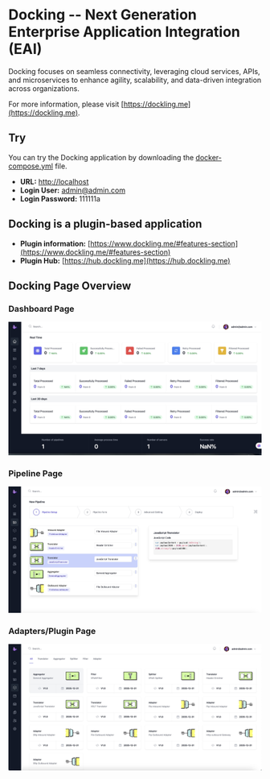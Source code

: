 # Docking -- Next Generation Enterprise Application Integration (EAI)  

Docking focuses on seamless connectivity, leveraging cloud services, APIs, and microservices to enhance agility, scalability, and data-driven integration across organizations.  

For more information, please visit [https://dockling.me](https://dockling.me).  

## Try  

You can try the Docking application by downloading the [docker-compose.yml](./docker-compose.yml) file.  

- **URL:** [http://localhost](http://localhost)  
- **Login User:** admin@admin.com  
- **Login Password:** 111111a  

## Docking is a plugin-based application  
- **Plugin information:** [https://www.dockling.me/#features-section](https://www.dockling.me/#features-section)  
- **Plugin Hub:** [https://hub.dockling.me](https://hub.dockling.me)  

## Docking Page Overview  
### Dashboard Page  
![Dashboard](dashboard.jpg)  

### Pipeline Page  
![Pipeline](pipeline.jpg)  

### Adapters/Plugin Page  
![Adapter](adapters.jpg)  
